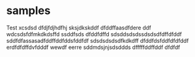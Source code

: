 # samples
Test
xcsdsd
dfdjfdjhdfhj
sksjdkskddf
dfddffaasdfdere
ddf
wdcsdsfdfmkdkdsffd
ssddfsds
dfddfdffd
sdsddsdsdssdsdsdfdffdfddf
sddfdfassasadfddffddfddsfddfdf
sdsdsdsdsdfkdkdff
dfddfdsfddfdfdfddf
erdfdfdffdvfdddf
wewdf
eerre
sddmdsjnjsdsddds
dfffffddffddf
dfdfdf
